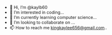- 👋 Hi, I’m @kaylb60
- 👀 I’m interested in coding...
- 🌱 I’m currently learning computer science...
- 💞️ I’m looking to collaborate on ...
- 📫 How to reach me kingkaylee656@gmail.com..

<!---
kaylb60/kaylb60 is a ✨ special ✨ repository because its `README.md` (this file) appears on your GitHub profile.
You can click the Preview link to take a look at your changes.
--->
